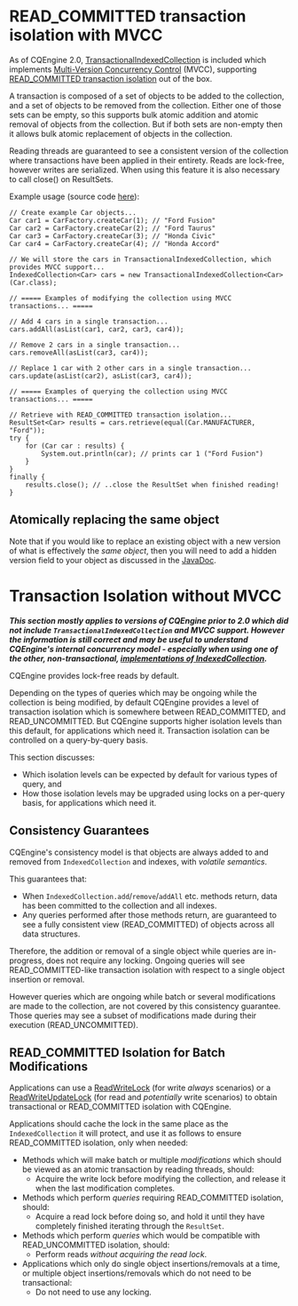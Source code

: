 # READ\_COMMITTED transaction isolation with MVCC #
As of CQEngine 2.0, [TransactionalIndexedCollection](http://htmlpreview.github.io/?http://raw.githubusercontent.com/npgall/cqengine/master/documentation/javadoc/apidocs/com/googlecode/cqengine/TransactionalIndexedCollection.html) is included which implements [Multi-Version Concurrency Control](http://en.wikipedia.org/wiki/Multiversion_concurrency_control) (MVCC), supporting [READ\_COMMITTED transaction isolation](http://en.wikipedia.org/wiki/Isolation_%28database_systems%29) out of the box.

A transaction is composed of a set of objects to be added to the collection, and a set of objects to be removed from the collection. Either one of those sets can be empty, so this supports bulk atomic addition and atomic removal of objects from the collection. But if both sets are non-empty then it allows bulk atomic replacement of objects in the collection.

Reading threads are guaranteed to see a consistent version of the collection where transactions have been applied in their entirety. Reads are lock-free, however writes are serialized. When using this feature it is also necessary to call close() on ResultSets.

Example usage (source code [here](../code/src/test/java/com/googlecode/cqengine/examples/transactions/TransactionalIndexedCollectionDemo.java)):
```
// Create example Car objects...
Car car1 = CarFactory.createCar(1); // "Ford Fusion"
Car car2 = CarFactory.createCar(2); // "Ford Taurus"
Car car3 = CarFactory.createCar(3); // "Honda Civic"
Car car4 = CarFactory.createCar(4); // "Honda Accord"

// We will store the cars in TransactionalIndexedCollection, which provides MVCC support...
IndexedCollection<Car> cars = new TransactionalIndexedCollection<Car>(Car.class);

// ===== Examples of modifying the collection using MVCC transactions... =====

// Add 4 cars in a single transaction...
cars.addAll(asList(car1, car2, car3, car4));

// Remove 2 cars in a single transaction...
cars.removeAll(asList(car3, car4));

// Replace 1 car with 2 other cars in a single transaction...
cars.update(asList(car2), asList(car3, car4));

// ===== Examples of querying the collection using MVCC transactions... =====

// Retrieve with READ_COMMITTED transaction isolation...
ResultSet<Car> results = cars.retrieve(equal(Car.MANUFACTURER, "Ford"));
try {
    for (Car car : results) {
        System.out.println(car); // prints car 1 ("Ford Fusion")
    }
}
finally {
    results.close(); // ..close the ResultSet when finished reading!
}
```

## Atomically replacing the same object ##

Note that if you would like to replace an existing object with a new version of what is effectively the _same object_, then you will need to add a hidden version field to your object as discussed in the [JavaDoc](http://htmlpreview.github.io/?http://raw.githubusercontent.com/npgall/cqengine/master/documentation/javadoc/apidocs/com/googlecode/cqengine/TransactionalIndexedCollection.html).

# Transaction Isolation without MVCC #

_**This section mostly applies to versions of CQEngine prior to 2.0 which did not include `TransactionalIndexedCollection` and MVCC support. However the information is still correct and may be useful to understand CQEngine's internal concurrency model - especially when using one of the other, non-transactional, [implementations of IndexedCollection](http://htmlpreview.github.io/?http://raw.githubusercontent.com/npgall/cqengine/master/documentation/javadoc/apidocs/com/googlecode/cqengine/package-summary.html).**_

CQEngine provides lock-free reads by default.

Depending on the types of queries which may be ongoing while the collection is being modified, by default CQEngine provides a level of transaction isolation which is somewhere between READ\_COMMITTED, and READ\_UNCOMMITTED. But CQEngine supports higher isolation levels than this default, for applications which need it. Transaction isolation can be controlled on a query-by-query basis.

This section discusses:
  * Which isolation levels can be expected by default for various types of query, and
  * How those isolation levels may be upgraded using locks on a per-query basis, for applications which need it.

## Consistency Guarantees ##

CQEngine's consistency model is that objects are always added to and removed from `IndexedCollection` and indexes, with _volatile semantics_.

This guarantees that:
  * When `IndexedCollection.add`/`remove`/`addAll` etc. methods return, data has been committed to the collection and all indexes.
  * Any queries performed after those methods return, are guaranteed to see a fully consistent view (READ\_COMMITTED) of objects across all data structures.

Therefore, the addition or removal of a single object while queries are in-progress, does not require any locking. Ongoing queries will see READ\_COMMITTED-like transaction isolation with respect to a single object insertion or removal.

However queries which are ongoing while batch or several modifications are made to the collection, are not covered by this consistency guarantee. Those queries may see a subset of modifications made during their execution (READ\_UNCOMMITTED).

## READ\_COMMITTED Isolation for Batch Modifications ##

Applications can use a [ReadWriteLock](http://docs.oracle.com/javase/7/docs/api/java/util/concurrent/locks/ReadWriteLock.html) (for write _always_ scenarios) or a [ReadWriteUpdateLock](http://code.google.com/p/concurrent-locks/) (for read and _potentially_ write scenarios) to obtain transactional or READ\_COMMITTED isolation with CQEngine.

Applications should cache the lock in the same place as the `IndexedCollection` it will protect, and use it as follows to ensure READ\_COMMITTED isolation, only when needed:

  * Methods which will make batch or multiple _modifications_ which should be viewed as an atomic transaction by reading threads, should:
    * Acquire the write lock before modifying the collection, and release it when the last modification completes.
  * Methods which perform _queries_ requiring READ\_COMMITTED isolation, should:
    * Acquire a read lock before doing so, and hold it until they have completely finished iterating through the `ResultSet`.
  * Methods which perform _queries_ which would be compatible with READ\_UNCOMMITTED isolation, should:
    * Perform reads _without acquiring the read lock_.
  * Applications which only do single object insertions/removals at a time, or multiple object insertions/removals which do not need to be transactional:
    * Do not need to use any locking.